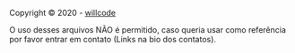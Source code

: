 Copyright © 2020 - [willcode](https://github.com/willcode)

O uso desses arquivos NÃO é permitido, caso queria usar como referência por favor entrar em contato (Links na bio dos contatos).
